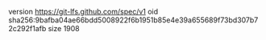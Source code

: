 version https://git-lfs.github.com/spec/v1
oid sha256:9bafba04ae66bdd5008922f6b1951b85e4e39a655689f73bd307b72c292f1afb
size 1908
